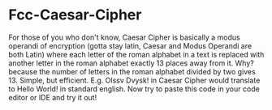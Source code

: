 # Fcc-Caesar-Cipher
For those of you who don't know, Caesar Cipher is basically a modus operandi of encryption (gotta stay latin, Caesar and Modus Operandi are both Latin) where each letter of the roman alphabet in a text is replaced with another letter in the roman alphabet exactly 13 places away from it. Why? because the number of letters in the roman alphabet divided by two gives 13. Simple, but efficient. E.g. Olssv Dvysk! in Caesar Cipher would translate to Hello World! in standard english. Now try to paste this code in your code editor or IDE and try it out!
